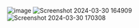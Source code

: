 ![image](https://github.com/Riyatomar14/coding-in-advance-c/assets/143107173/8cfb27af-0f0a-41ea-abde-72420be90060)
![Screenshot 2024-03-30 164909](https://github.com/Riyatomar14/coding-in-advance-c/assets/143107173/ab8854b4-c3f4-41ed-92af-90a3cccd6eb8)
![Screenshot 2024-03-30 170308](https://github.com/Riyatomar14/coding-in-advance-c/assets/143107173/764e9d35-1b17-4bfa-bb9b-04282f142287)
